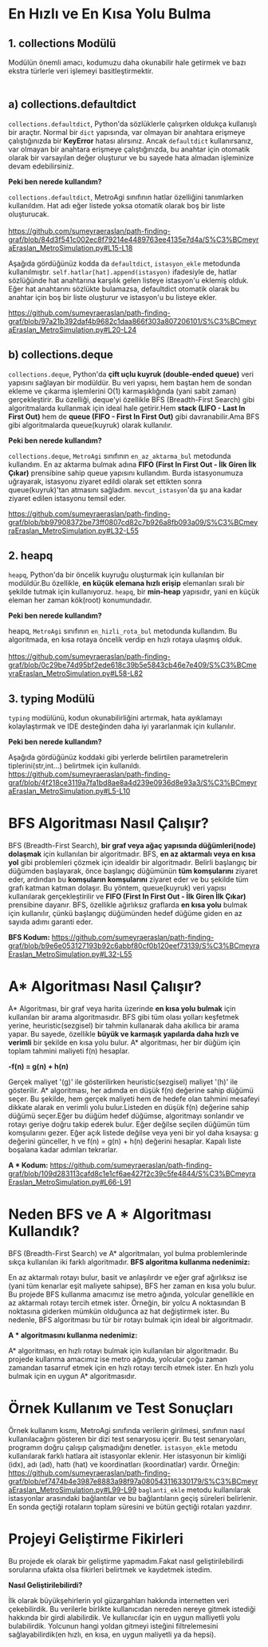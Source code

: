 # En Hızlı ve En Kısa Yolu Bulma

## 1. collections Modülü ##
Modülün önemli amacı, kodumuzu daha okunabilir hale getirmek ve bazı ekstra türlerle veri işlemeyi basitleştirmektir. <br/> <br/> 

## a) collections.defaultdict ## 
`collections.defaultdict`, Python'da sözlüklerle çalışırken oldukça kullanışlı bir araçtır. Normal bir `dict` yapısında, var olmayan bir anahtara erişmeye çalıştığınızda bir **KeyError** hatası alırsınız. Ancak `defaultdict` kullanırsanız, var olmayan bir anahtara erişmeye çalıştığınızda, bu anahtar için otomatik olarak bir varsayılan değer oluşturur ve bu sayede hata almadan işleminize devam edebilirsiniz. <br/> 
    
   **Peki ben nerede kullandım?** <br/>
   
   `collections.defaultdict`, MetroAgi sınıfının hatlar özelliğini tanımlarken kullanıldım. Hat adı eğer listede yoksa otomatik olarak boş bir liste oluşturucak. <br/> <br/>
   https://github.com/sumeyraeraslan/path-finding-graf/blob/84d3f541c002ec8f79214e4489763ee4135e7d4a/S%C3%BCmeyraEraslan_MetroSimulation.py#L15-L18 

   Aşağıda gördüğünüz kodda da `defaultdict`, `istasyon_ekle` metodunda kullanılmıştır. `self.hatlar[hat].append(istasyon)` ifadesiyle de, hatlar sözlüğünde hat anahtarına karşılık gelen listeye istasyon'u eklemiş olduk. Eğer hat anahtarını sözlükte bulamazsa, defaultdict otomatik olarak bu anahtar için boş bir liste oluşturur ve istasyon'u bu listeye ekler.

https://github.com/sumeyraeraslan/path-finding-graf/blob/97a21b392daf4b9682c1daa866f303a807206101/S%C3%BCmeyraEraslan_MetroSimulation.py#L20-L24

## b) collections.deque ##
`collections.deque`, Python'da **çift uçlu kuyruk (double-ended queue)** veri yapısını sağlayan bir modüldür. Bu veri yapısı, hem baştan hem de sondan ekleme ve çıkarma işlemlerini O(1) karmaşıklığında (yani sabit zaman) gerçekleştirir. Bu özelliği, deque'yi özellikle BFS (Breadth-First Search) gibi algoritmalarda kullanmak için ideal hale getirir.Hem **stack (LIFO - Last In First Out)** hem de **queue (FIFO - First In First Out)** gibi davranabilir.Ama BFS gibi algoritmalarda queue(kuyruk) olarak kullanılır. <br/> 

**Peki ben nerede kullandım?** <br/> 

`collections.deque`, `MetroAgi` sınıfının `en_az_aktarma_bul` metodunda kullandım. En az aktarma bulmak adına **FIFO (First In First Out - İlk Giren İlk Çıkar)** prensibine sahip queue yapısını kullandım. Burda istasyonumuza uğrayarak, istasyonu ziyaret edildi olarak set ettikten sonra queue(kuyruk)'tan atmasını sağladım. `mevcut_istasyon`'da şu ana kadar ziyaret edilen istasyonu temsil eder.

https://github.com/sumeyraeraslan/path-finding-graf/blob/bb97908372be73ff0807cd82c7b926a8fb093a09/S%C3%BCmeyraEraslan_MetroSimulation.py#L32-L55


## 2. heapq ##
`heapq`, Python'da bir öncelik kuyruğu oluşturmak için kullanılan bir modüldür.Bu özellikle, **en küçük elemana hızlı erişip** elemanları sıralı bir şekilde tutmak için kullanıyoruz. `heapq`, bir **min-heap** yapısıdır, yani en küçük eleman her zaman kök(root) konumundadır. <br/> 

**Peki ben nerede kullandım?** <br/> 

heapq, `MetroAgi` sınıfının `en_hizli_rota_bul` metodunda kullandım. Bu algoritmada, en kısa rotaya öncelik verdip en hızlı rotaya ulaşmış olduk.  <br/>  
https://github.com/sumeyraeraslan/path-finding-graf/blob/0c29be74d95bf2ede618c39b5e5843cb46e7e409/S%C3%BCmeyraEraslan_MetroSimulation.py#L58-L82

## 3. typing Modülü
`typing` modülünü, kodun okunabilirliğini artırmak, hata ayıklamayı kolaylaştırmak ve IDE desteğinden daha iyi yararlanmak için kullanılır.

 **Peki ben nerede kullandım?** <br/>

 Aşağıda gördüğünüz koddaki gibi yerlerde belirtilen parametrelerin tiplerini(str,int...) belirtmek için kullanıldı.
https://github.com/sumeyraeraslan/path-finding-graf/blob/4f218ce3119a7fa1bd8ae8a4d239e0936d8e93a3/S%C3%BCmeyraEraslan_MetroSimulation.py#L5-L10

# BFS Algoritması Nasıl Çalışır?
BFS (Breadth-First Search), **bir graf veya ağaç yapısında düğümleri(node) dolaşmak** için kullanılan bir algoritmadır. BFS, **en az aktarmalı veya en kısa yol** gibi problemleri çözmek için idealdir bir algoritmadır. Belirli başlangıç bir düğümden başlayarak, önce başlangıç düğümünün **tüm komşularını** ziyaret eder, ardından bu **komşuların komşularını** ziyaret eder ve bu şekilde tüm grafı katman katman dolaşır. Bu yöntem, queue(kuyruk) veri yapısı kullanılarak gerçekleştirilir ve **FIFO (First In First Out - İlk Giren İlk Çıkar)** prensibine dayanır. BFS, özellikle ağırlıksız graflarda **en kısa yolu** bulmak için kullanılır, çünkü başlangıç düğümünden hedef düğüme giden en az sayıda adımı garanti eder.

**BFS Kodum:**
https://github.com/sumeyraeraslan/path-finding-graf/blob/b9e6e053127193b92c6abbf80cf0b120eef73139/S%C3%BCmeyraEraslan_MetroSimulation.py#L32-L55

# A* Algoritması Nasıl Çalışır?
A* Algoritması, bir graf veya harita üzerinde **en kısa yolu bulmak** için kullanılan bir arama algoritmasıdır. BFS gibi tüm olası yolları keşfetmek yerine, heuristic(sezgisel) bir tahmin kullanarak daha akıllıca bir arama yapar. Bu sayede, özellikle **büyük ve karmaşık yapılarda daha hızlı ve verimli** bir şekilde en kısa yolu bulur. A* algoritması, her bir düğüm için toplam tahmini maliyeti f(n) hesaplar. <br/> 

**-f(n) = g(n) + h(n)** <br/>

Gerçek maliyet '(g)' ile gösterilirken heuristic(sezgisel) maliyet '(h)' ile gösterilir. A* algoritması, her adımda en düşük f(n) değerine sahip düğümü seçer. Bu şekilde, hem gerçek maliyeti hem de hedefe olan tahmini mesafeyi dikkate alarak en verimli yolu bulur.Listeden en düşük f(n) değerine sahip düğümü seçer.Eğer bu düğüm hedef düğümse, algoritmayı sonlandır ve rotayı geriye doğru takip ederek bulur. Eğer değilse seçilen düğümün tüm komşularını gezer. Eğer açık listede değilse veya yeni bir yol daha kısaysa: g değerini günceller, h ve f(n) = g(n) + h(n) değerini hesaplar. Kapalı liste boşalana kadar adımları tekrarlar.

**A * Kodum:**
https://github.com/sumeyraeraslan/path-finding-graf/blob/109d283113cafd8c1e1cf6ae427f2c39c5fe4844/S%C3%BCmeyraEraslan_MetroSimulation.py#L66-L91

# Neden BFS ve A * Algoritması Kullandık?

BFS (Breadth-First Search) ve A* algoritmaları, yol bulma problemlerinde sıkça kullanılan iki farklı algoritmadır.
**BFS algoritma kullanma nedenimiz:** <br/> 

En az aktarmalı rotayı bulur, basit ve anlaşılırdır ve eğer graf ağırlıksız ise (yani tüm kenarlar eşit maliyete sahipse), BFS her zaman en kısa yolu bulur.
Bu projede BFS kullanma amacımız ise metro ağında, yolcular genellikle en az aktarmalı rotayı tercih etmek ister. Örneğin, bir yolcu A noktasından B noktasına giderken mümkün olduğunca az hat değiştirmek ister. Bu nedenle, BFS algoritması bu tür bir rotayı bulmak için ideal bir algoritmadır. 

**A * algoritmasını kullanma nedenimiz:** <br/> 

A* algoritması, en hızlı rotayı bulmak için kullanılan bir algoritmadır. Bu projede kullanma amacımız ise metro ağında, yolcular çoğu zaman zamandan tasarruf etmek için en hızlı rotayı tercih etmek ister. En hızlı yolu bulmak için en uygun A* algoritmasıdır.

# Örnek Kullanım ve Test Sonuçları
Örnek kullanım kısmı, MetroAgi sınıfında verilerin girilmesi, sınıfının nasıl kullanılacağını gösteren bir dizi test senaryosu içerir. Bu test senaryoları, programın doğru çalışıp çalışmadığını denetler.
`istasyon_ekle` metodu kullanılarak farklı hatlara ait istasyonlar eklenir. Her istasyonun bir kimliği (idx), adı (ad), hattı (hat) ve koordinatları (koordinatlar) vardır. 
Örneğin:
https://github.com/sumeyraeraslan/path-finding-graf/blob/ef7474b4e3987e8883a98f97a080543116330179/S%C3%BCmeyraEraslan_MetroSimulation.py#L99-L99
`baglanti_ekle` metodu kullanılarak istasyonlar arasındaki bağlantılar ve bu bağlantıların geçiş süreleri belirlenir. En sonda geçtiği rotaların toplam süresini ve bütün geçtiği rotaları yazdırır. 

# Projeyi Geliştirme Fikirleri 
Bu projede ek olarak bir geliştirme yapmadım.Fakat nasıl geliştirilebilirdi sorularına ufakta olsa fikirleri belirtmek ve kaydetmek istedim.

**Nasıl Geliştirilebilirdi?** <br/> 

İlk olarak büyükşehirlerin yol güzargahları hakkında internetten veri çekebilirdik. Bu verilerle birlikte kullanıcıdan nereden nereye gitmek istediği hakkında bir girdi alabilirdik. Ve kullanıcılar için en uygun malliyetli yolu bulabilirdik. Yolcunun hangi yoldan gitmeyi isteğini filtrelemesini sağlayabilirdik(en hızlı, en kısa, en uygun maliyetli ya da hepsi).
